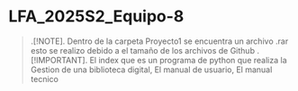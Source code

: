 # LFA_2025S2_Equipo-8
> .[!NOTE].
> Dentro de la carpeta Proyecto1 se encuentra un archivo .rar esto se realizo debido a el tamaño de los archivos de Github
>.[!IMPORTANT].
> El index que es un programa de python que realiza la Gestion de una biblioteca digital, El manual de usuario, El manual tecnico
